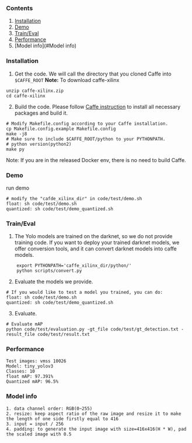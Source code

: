 ### Contents
1. [Installation](#installation)
2. [Demo](#Demo)
3. [Train/Eval](#traineval)
4. [Performance](#Performance)
5. [Model info](#Model info)

### Installation
1. Get the code. We will call the directory that you cloned Caffe into `$CAFFE_ROOT`
  **Note:** To download caffe-xilinx
  
  ```shell
  unzip caffe-xilinx.zip
  cd caffe-xilinx
  ```

2. Build the code. Please follow [Caffe instruction](http://caffe.berkeleyvision.org/installation.html) to install all necessary packages and build it.
  ```shell
  # Modify Makefile.config according to your Caffe installation.
  cp Makefile.config.example Makefile.config
  make -j8
  # Make sure to include $CAFFE_ROOT/python to your PYTHONPATH.
  # python version(python2)
  make py
  ```
Note: If you are in the released Docker env, there is no need to build Caffe.

### Demo
 run demo
  ```shell
  # modify the "cafde_xilinx_dir" in code/test/demo.sh
  float: sh code/test/demo.sh
  quantized: sh code/test/demo_quantized.sh
  ```

### Train/Eval
1. The Yolo models are trained on the darknet, so we do not provide training code. If you want to deploy your trained darknet models, we offer conversion tools, and it can convert darknet models into caffe models.
  ```shell
      export PYTHONPATH='caffe_xilinx_dir/python/'
      python scripts/convert.py
  ```
2. Evaluate the models we provide.
  ```shell
  # If you would like to test a model you trained, you can do:
  float: sh code/test/demo.sh
  quantized: sh code/test/demo_quantized.sh
  ```
3. Evaluate.
  ```shell
  # Evaluate mAP
  python code/test/evaluation.py -gt_file code/test/gt_detection.txt -result_file code/test/result.txt
  ```
### Performance
   ```shell
   Test images: vmss 10026
   Model: tiny_yolov3
   Classes: 10
   float mAP: 97.391% 
   Quantized mAP: 96.5% 
   ```
### Model info
```
1. data channel order: RGB(0~255)
2. resize: keep aspect ratio of the raw image and resize it to make the length of one side firstly equal to 416 
3. input = input / 256
4. padding: to generate the input image with size=416x416(H * W), pad the scaled image with 0.5
```
